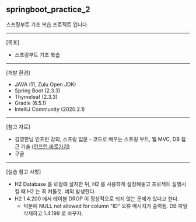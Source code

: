 ## springboot_practice_2

스프링부트 기초 복습 프로젝트 입니다.

***

[목표]
+ 스프링부트 기초 복습

***

[개발 환경]
+ JAVA (11, Zulu Open JDK)
+ Spring Boot (2.3.3)
+ Thymeleaf (2.3.3)
+ Gradle (6.5.1)
+ IntelliJ Community (2020.2.1)

***

[참고 자료]
+ 김영한님 인프런 강의, 스프링 입문 - 코드로 배우는 스프링 부트, 웹 MVC, DB 접근 기술 [(인프런 바로가기)](https://www.inflearn.com/course/%EC%8A%A4%ED%94%84%EB%A7%81-%EC%9E%85%EB%AC%B8-%EC%8A%A4%ED%94%84%EB%A7%81%EB%B6%80%ED%8A%B8/dashboard "인프런 바로가기")
+ 구글

***
[실습 참고 사항]
+ H2 Database 를 로컬에 설치한 뒤, H2 를 사용하게 설정해놓고 프로젝트 실행시킬 때 H2 는 꼭 켜둘것. 예외 발생한다.
+ H2 1.4.200 에서 테이블 DROP 이 정상적으로 되지 않는 문제가 있다고 한다.
  + 덕분에 NULL not allowed for column "ID" 오류 메시지가 출력됨. DB 파일 삭제하고 1.4.199 로 바꾸자.
